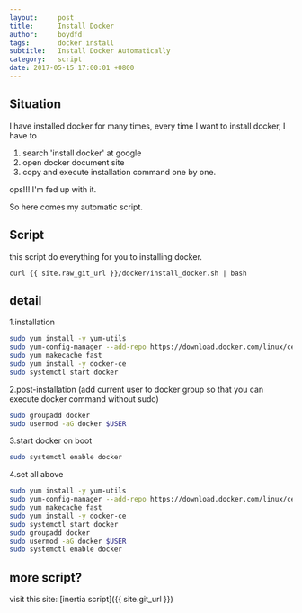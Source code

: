 ```yaml
---
layout:     post
title:      Install Docker
author:     boydfd
tags:       docker install
subtitle:   Install Docker Automatically
category:   script
date: 2017-05-15 17:00:01 +0800
---
```


## Situation
I have installed docker for many times, every time I want to install docker, I have to 
1. search 'install docker' at google 
2. open docker document site 
3. copy and execute installation command one by one.

ops!!! I'm fed up with it.

So here comes my automatic script.

## Script
this script do everything for you to installing docker.  

	curl {{ site.raw_git_url }}/docker/install_docker.sh | bash

## detail

1.installation
```bash
sudo yum install -y yum-utils
sudo yum-config-manager --add-repo https://download.docker.com/linux/centos/docker-ce.repo
sudo yum makecache fast
sudo yum install -y docker-ce
sudo systemctl start docker
``` 
2.post-installation (add current user to docker group so that you can execute docker command without sudo)

```bash
sudo groupadd docker 
sudo usermod -aG docker $USER
```

3.start docker on boot

```bash
sudo systemctl enable docker
```

4.set all above

```bash
sudo yum install -y yum-utils
sudo yum-config-manager --add-repo https://download.docker.com/linux/centos/docker-ce.repo
sudo yum makecache fast
sudo yum install -y docker-ce
sudo systemctl start docker
sudo groupadd docker 
sudo usermod -aG docker $USER
sudo systemctl enable docker
```

## more script?

visit this site: [inertia script]({{ site.git_url }})